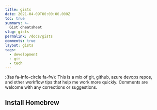 ```yaml
---
title: gists
date: 2021-04-09T00:00:00.000Z
toc: true
summary: >-
  Gist cheatsheet
slug: gists
permalink: /docs/gists
comments: true
layout: gists
tags:
  - development
  - git
  - tech
---
```


:(fas fa-info-circle fa-fw): This is a mix of git, github, azure devops repos, and other workflow tips that help me work more quickly. Comments are welcome with any corrections or suggestions.

## Install Homebrew

